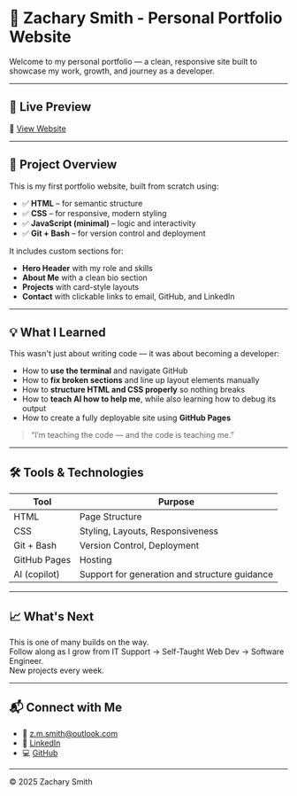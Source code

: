 # 🧠 Zachary Smith - Personal Portfolio Website

Welcome to my personal portfolio — a clean, responsive site built to showcase my work, growth, and journey as a developer.

---

## 🚀 Live Preview

🔗 [View Website](https://zsmithwork777.github.io/Website-Portfolio-)

---

## 📂 Project Overview

This is my first portfolio website, built from scratch using:

- ✅ **HTML** – for semantic structure  
- ✅ **CSS** – for responsive, modern styling  
- ✅ **JavaScript (minimal)** – logic and interactivity  
- ✅ **Git + Bash** – for version control and deployment

It includes custom sections for:

- **Hero Header** with my role and skills  
- **About Me** with a clean bio section  
- **Projects** with card-style layouts  
- **Contact** with clickable links to email, GitHub, and LinkedIn  

---

## 💡 What I Learned

This wasn't just about writing code — it was about becoming a developer:

- How to **use the terminal** and navigate GitHub  
- How to **fix broken sections** and line up layout elements manually  
- How to **structure HTML and CSS properly** so nothing breaks  
- How to **teach AI how to help me**, while also learning how to debug its output  
- How to create a fully deployable site using **GitHub Pages**

> “I’m teaching the code — and the code is teaching me.”

---

## 🛠️ Tools & Technologies

| Tool         | Purpose                        |
|--------------|--------------------------------|
| HTML         | Page Structure                 |
| CSS          | Styling, Layouts, Responsiveness |
| Git + Bash   | Version Control, Deployment    |
| GitHub Pages | Hosting                        |
| AI (copilot) | Support for generation and structure guidance |

---

## 📈 What's Next

This is one of many builds on the way.  
Follow along as I grow from IT Support → Self-Taught Web Dev → Software Engineer.  
New projects every week.

---

## 📬 Connect with Me

- 📧 z.m.smith@outlook.com  
- 💼 [LinkedIn](https://www.linkedin.com/in/zachary-smith777)  
- 💻 [GitHub](https://github.com/ZsmithWork777)

---

© 2025 Zachary Smith
